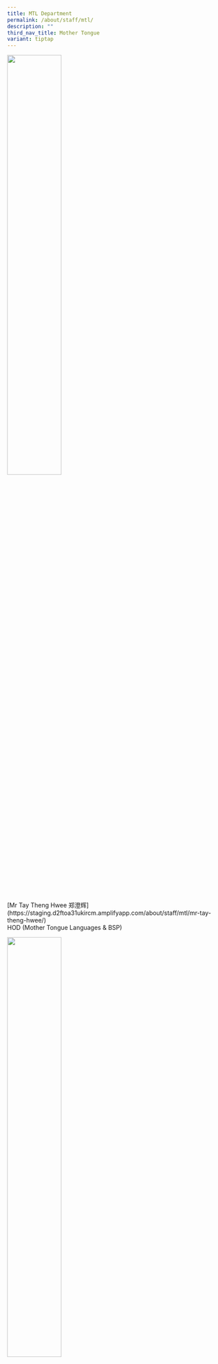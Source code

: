 ```yaml
---
title: MTL Department
permalink: /about/staff/mtl/
description: ""
third_nav_title: Mother Tongue
variant: tiptap
---
```

<div class="isomer-image-wrapper">
<img style="width:50%" height="auto" width="100%" src="/images/Staff/HOD-Tay-Theng-Hwee_s2.jpg">
</div>
<p>[Mr Tay Theng Hwee 郑澄辉](https://staging.d2ftoa31ukircm.amplifyapp.com/about/staff/mtl/mr-tay-theng-hwee/)
<br>HOD (Mother Tongue Languages &amp; BSP)</p>
<div class="isomer-image-wrapper">
<img style="width:50%" height="auto" width="100%" src="/images/Staff/mtl-elavarasi_s.jpg">
</div>
<p>[Mdm Elavarasi Sundararaju இளவரசி காந்தி](https://staging.d2ftoa31ukircm.amplifyapp.com/about/staff/mtl/mdm-elavarasi/)
<br>HOD (Character &amp; Citizenship Education)</p>
<div class="isomer-image-wrapper">
<img style="width:50%" height="auto" width="100%" src="/images/Staff/MTL-Yang-Shu-Hung_s.jpg">
</div>
<p>[Ms Yang Shu Hung 杨淑闳](https://staging.d2ftoa31ukircm.amplifyapp.com/about/staff/mtl/ms-yang-shu-hung/)&nbsp;
<br>Dean (JC2)</p>
<div class="isomer-image-wrapper">
<img style="width:50%" height="auto" width="100%" src="/images/Staff/MTL-Ng-Lai-Sze_s.jpg">
</div>
<p>[Mdm Ng Lai Sze 吴丽诗](https://staging.d2ftoa31ukircm.amplifyapp.com/about/staff/mtl/mdm-ng-lai-sze/)&nbsp;
<br>Deputy Head (Mother Tongue Languages)</p>
<div class="isomer-image-wrapper">
<img style="width:50%" height="auto" width="100%" src="/images/Staff/MTL-Cao-Jiandong_s2.jpg">
</div>
<p>[Mr Cao Jiandong 曹剑东](https://staging.d2ftoa31ukircm.amplifyapp.com/about/staff/mtl/mr-cao-jiandong/)&nbsp;
<br>Senior Teacher (Chinese Language)</p>
<div class="isomer-image-wrapper">
<img style="width:50%" height="auto" width="100%" src="/images/Staff/MTL-Cao-Xinxin_s.jpg">
</div>
<p>[Ms Cao Xinxin](https://staging.d2ftoa31ukircm.amplifyapp.com/about/staff/mtl/ms-cao-xinxin/)
<br>Teacher (Chinese Language)</p>
<div class="isomer-image-wrapper">
<img style="width:50%" height="auto" width="100%" src="/images/Staff/MTL-Chen-Lili_s.jpg">
</div>
<p>[Mdm Chen Lili 陈丽丽](https://staging.d2ftoa31ukircm.amplifyapp.com/about/staff/mtl/mdm-chen-lili/)&nbsp;
<br>Teacher (Chinese&nbsp;Language)</p>
<div class="isomer-image-wrapper">
<img style="width:50%" height="auto" width="100%" src="/images/Staff/MTL-Chng-Tsu-Pang_s.jpg">
</div>
<p>[Mr Chng Tsu Pang 庄祖邦](https://staging.d2ftoa31ukircm.amplifyapp.com/about/staff/mtl/mr-chng-tsu-pang/)&nbsp;
<br>Teacher (Chinese Language)</p>
<div class="isomer-image-wrapper">
<img style="width:50%" height="auto" width="100%" src="/images/Staff/MTL-Lim-Tian-Min_s.jpg">
</div>
<p>[Mdm Lim Tian Min](https://staging.d2ftoa31ukircm.amplifyapp.com/about/staff/mtl/)
<br>Teacher (Chinese Language)</p>
<div class="isomer-image-wrapper">
<img style="width:50%" height="auto" width="100%" src="/images/Staff/MTL-Lu-Jing_s.jpg">
</div>
<p>[Ms Lu Jing 吕晶](https://staging.d2ftoa31ukircm.amplifyapp.com/about/staff/mtl/ms-lu-jing/)
<br>Teacher (Chinese Language)</p>
<div class="isomer-image-wrapper">
<img style="width:50%" height="auto" width="100%" src="/images/Staff/MTL-Pan-Qun_s.jpg">
</div>
<p>[Mdm Pan Qun&nbsp;潘群](https://staging.d2ftoa31ukircm.amplifyapp.com/about/staff/mtl/mdm-pan-qun/)
<br>Teacher (China Studies in Chinese)</p>
<div class="isomer-image-wrapper">
<img style="width:50%" height="auto" width="100%" src="/images/Staff/MTL-Sun-Xiaojun_s.jpg">
</div>
<p>[Mr Sun Xiaojun&nbsp;孙晓军](https://staging.d2ftoa31ukircm.amplifyapp.com/about/staff/mtl/mr-sun-xiaojun/)
<br>Teacher (China Studies in Chinese)</p>
<div class="isomer-image-wrapper">
<img style="width:50%" height="auto" width="100%" src="/images/Staff/MTL-Nadira_s-1.jpg">
</div>
<p>[Ms Nadira Mohamed Sedik](https://staging.d2ftoa31ukircm.amplifyapp.com/about/staff/mtl/ms-nadira-mohamed-sedik/)
<br>Teacher (Malay Language)</p>